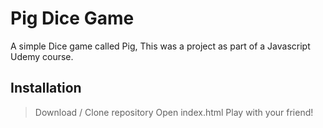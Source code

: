 # Pig Dice Game

A simple Dice game called Pig, This was a project as part of a Javascript Udemy course.

## Installation

> Download / Clone repository
> Open index.html
> Play with your friend!